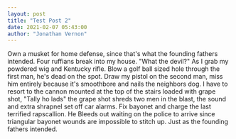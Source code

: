 ```yaml
---
layout: post
title: "Test Post 2"
date: 2021-02-07 05:43:00
author: "Jonathan Vernon"
---
```


Own a musket for home defense, since that's what the founding fathers intended. Four ruffians break into my house. "What the devil?" As I grab my powdered wig and Kentucky rifle. Blow a golf ball sized hole through the first man, he's dead on the spot. Draw my pistol on the second man, miss him entirely because it's smoothbore and nails the neighbors dog. I have to resort to the cannon mounted at the top of the stairs loaded with grape shot, "Tally ho lads" the grape shot shreds two men in the blast, the sound and extra shrapnel set off car alarms. Fix bayonet and charge the last terrified rapscallion. He Bleeds out waiting on the police to arrive since triangular bayonet wounds are impossible to stitch up. Just as the founding fathers intended.